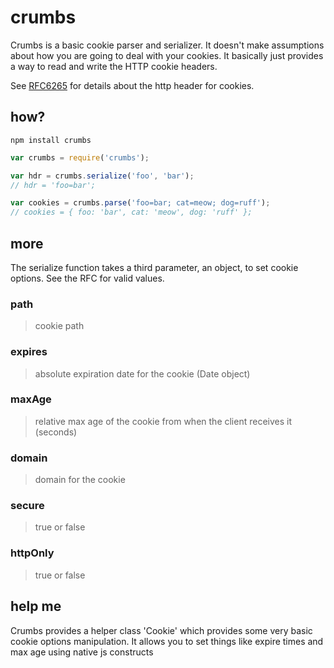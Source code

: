 # crumbs

Crumbs is a basic cookie parser and serializer. It doesn't make assumptions about how you are going to deal with your cookies. It basically just provides a way to read and write the HTTP cookie headers.

See [RFC6265](http://tools.ietf.org/html/rfc6265) for details about the http header for cookies.

## how?

```
npm install crumbs
```

```javascript
var crumbs = require('crumbs');

var hdr = crumbs.serialize('foo', 'bar');
// hdr = 'foo=bar';

var cookies = crumbs.parse('foo=bar; cat=meow; dog=ruff');
// cookies = { foo: 'bar', cat: 'meow', dog: 'ruff' };
```

## more

The serialize function takes a third parameter, an object, to set cookie options. See the RFC for valid values.

### path
> cookie path

### expires
> absolute expiration date for the cookie (Date object)

### maxAge
> relative max age of the cookie from when the client receives it (seconds)

### domain
> domain for the cookie

### secure
> true or false

### httpOnly
> true or false

## help me

Crumbs provides a helper class 'Cookie' which provides some very basic cookie options manipulation. It allows you to set things like expire times and max age using native js constructs


